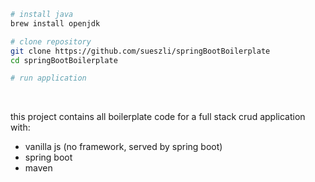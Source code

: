 ```bash
# install java
brew install openjdk

# clone repository
git clone https://github.com/sueszli/springBootBoilerplate
cd springBootBoilerplate

# run application

```

<br>

this project contains all boilerplate code for a full stack crud application with:

- vanilla js (no framework, served by spring boot)
- spring boot
- maven
